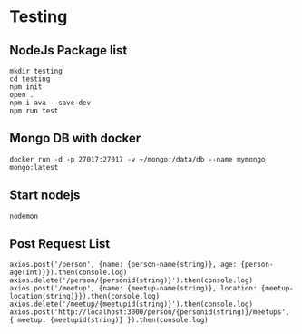  # Testing

 ## NodeJs Package list

 ```
 mkdir testing
 cd testing
 npm init
 open .
 npm i ava --save-dev
 npm run test

 ```

 ## Mongo DB with docker

 ``` docker run -d -p 27017:27017 -v ~/mongo:/data/db --name mymongo mongo:latest ```

 ## Start nodejs
 
 ``` nodemon ```

 ## Post Request List
 ``` 
 axios.post('/person', {name: {person-name(string)}, age: {person-age(int)}}).then(console.log) 
 axios.delete('/person/{personid(string)}').then(console.log)
 axios.post('/meetup', {name: {meetup-name(string)}, location: {meetup-location(string)}}).then(console.log)
 axios.delete('/meetup/{meetupid(string)}').then(console.log)
 axios.post('http://localhost:3000/person/{personid(string)}/meetups', { meetup: {meetupid(string)} }).then(console.log)
 ```
